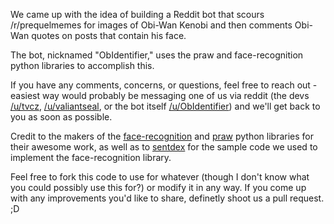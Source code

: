 We came up with the idea of building a Reddit bot that scours /r/prequelmemes for images of Obi-Wan Kenobi and then comments Obi-Wan quotes on posts that contain his face.

The bot, nicknamed "ObIdentifier," uses the praw and face-recognition python libraries to accomplish this.

If you have any comments, concerns, or questions, feel free to reach out - easiest way would probably be messaging one of us via reddit (the devs [/u/tvcz](https://www.reddit.com/user/tvcz), [/u/valiantseal](https://www.reddit.com/user/valiantseal/), or the bot itself [/u/ObIdentifier](https://www.reddit.com/user/obidentifier)) and we'll get back to you as soon as possible.

Credit to the makers of the [face-recognition](https://pypi.org/project/face-recognition/) and [praw](https://pypi.org/project/praw/) python libraries for their awesome work, as well as to [sentdex](https://www.youtube.com/c/sentdex "sentdex's YouTube channel") for the sample code we used to implement the face-recognition library.

Feel free to fork this code to use for whatever (though I don't know what you could possibly use this for?) or modify it in any way.
If you come up with any improvements you'd like to share, definetly shoot us a pull request. ;D
